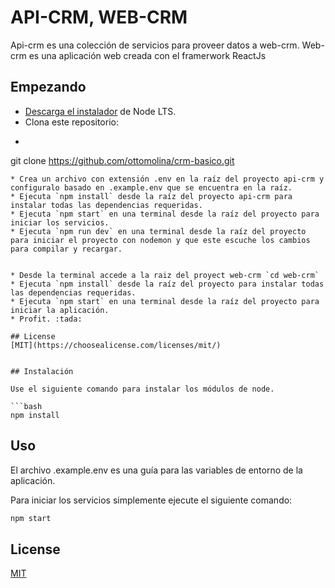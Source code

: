 # API-CRM, WEB-CRM

Api-crm es una colección de servicios para proveer datos a web-crm.
Web-crm es una aplicación web creada con el framerwork ReactJs

## Empezando

* [Descarga el instalador](https://nodejs.org/) de Node LTS.
* Clona este repositorio: 
* ```bash
git clone https://github.com/ottomolina/crm-basico.git
```
* Crea un archivo con extensión .env en la raíz del proyecto api-crm y configuralo basado en .example.env que se encuentra en la raíz.
* Ejecuta `npm install` desde la raíz del proyecto api-crm para instalar todas las dependencias requeridas.
* Ejecuta `npm start` en una terminal desde la raíz del proyecto para iniciar los servicios.
* Ejecuta `npm run dev` en una terminal desde la raíz del proyecto para iniciar el proyecto con nodemon y que este escuche los cambios para compilar y recargar.


* Desde la terminal accede a la raiz del proyect web-crm `cd web-crm`
* Ejecuta `npm install` desde la raíz del proyecto para instalar todas las dependencias requeridas.
* Ejecuta `npm start` en una terminal desde la raíz del proyecto para iniciar la aplicación.
* Profit. :tada:

## License
[MIT](https://choosealicense.com/licenses/mit/)


## Instalación

Use el siguiente comando para instalar los módulos de node.

```bash
npm install
```

## Uso

El archivo .example.env es una guía para las variables de entorno de la aplicación.

Para iniciar los servicios simplemente ejecute el siguiente comando:

```bash
npm start
```

## License
[MIT](https://choosealicense.com/licenses/mit/)